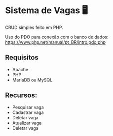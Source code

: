 # Sistema de Vagas 🖥

CRUD simples feito em PHP.

Uso do PDO para conexão com o banco de dados:
https://www.php.net/manual/pt_BR/intro.pdo.php

## Requisitos
- Apache
- PHP
- MariaDB ou MySQL


## Recursos:
- Pesquisar vaga
- Cadastrar vaga
- Deletar vaga
- Atualizar vaga
- Deletar vaga
